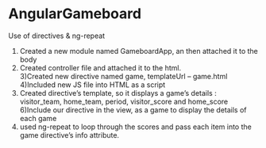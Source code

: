 # AngularGameboard
Use of directives &amp; ng-repeat </br>
1) Created a new module named GameboardApp, an then attached it to the body </br>
2) Created controller file and attached it to the html. </br>
3)Created new directive named game, templateUrl – game.html </br>
4)Included new JS file into HTML as a script </br>
5) Created directive’s template, so it displays a game’s details : visitor_team, home_team, period, visitor_score and home_score </br>
6)Include our directive in the view, as a game to display the details of each game </br>
7) used ng-repeat to loop through the scores and pass each item into the game directive’s info attribute. </br>
